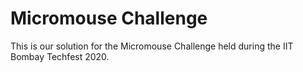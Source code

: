 # Micromouse Challenge
This is our solution for the Micromouse Challenge held during the IIT Bombay Techfest 2020.
